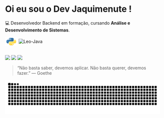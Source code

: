 # Oi eu sou o Dev Jaquimenute !

💻 Desenvolvedor Backend em formação, cursando **Análise e Desenvolvimento de Sistemas**.  

<div style="display: inline_block">
  <img align="center" alt="Leo-Python" height="30" width="40" src="https://raw.githubusercontent.com/devicons/devicon/master/icons/python/python-original.svg">
  <img align="center" alt="Leo-Java" height="30" width="40" src="https://cdn.jsdelivr.net/gh/devicons/devicon@latest/icons/java/java-original.svg" />
</div>
  
  ##
 
<div> 
  <a href="https://instagram.com/leo.jaquimenute" target="_blank"><img src="https://img.shields.io/badge/-Instagram-%23E4405F?style=for-the-badge&logo=instagram&logoColor=white" target="_blank"></a>
  <a href = "mailto:devjaquimenute@gmail.com"><img src="https://img.shields.io/badge/-Gmail-%23333?style=for-the-badge&logo=gmail&logoColor=white" target="_blank"></a>
  <a href="https://www.linkedin.com/in/leonardo-jaquimenute" target="_blank"><img src="https://img.shields.io/badge/-LinkedIn-%230077B5?style=for-the-badge&logo=linkedin&logoColor=white" target="_blank"></a> 
  
</div>


> “Não basta saber, devemos aplicar. Não basta querer, devemos fazer.” — Goethe

<picture>
  <source media="(prefers-color-scheme: dark)" srcset="https://raw.githubusercontent.com/LeonardoJaquimenute/LeonardoJaquimenute/output/github-contribution-grid-snake-dark.svg">
  <source media="(prefers-color-scheme: light)" srcset="https://raw.githubusercontent.com/LeonardoJaquimenute/LeonardoJaquimenute/output/github-contribution-grid-snake.svg">
  <img alt="github contribution grid snake animation" src="https://raw.githubusercontent.com/LeonardoJaquimenute/LeonardoJaquimenute/output/github-contribution-grid-snake.svg">
</picture>
